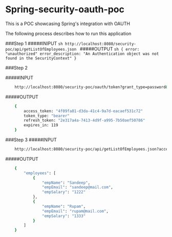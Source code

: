 Spring-security-oauth-poc
========================

This is a POC showcasing Spring's integration with OAUTH

The following process describes how to run this application

###Step 1
#####INIPUT
	```sh
		http://localhost:8080/security-poc/api/getListOfEmployees.json
	```
#####OUTPUT
	```sh
		{
			error: "unauthorized"
			error_description: "An Authentication object was not found in the SecurityContext"
		}
	```
	
###Step 2

#####INPUT
```sh
	http://localhost:8080/security-poc/oauth/token?grant_type=password&client_id=restapp&client_secret=restapp&username=sandeep&password=123
```

#####OUTPUT
```sh
	{
		access_token: "4f09fa81-d3da-41c4-9a7d-eacaef531c72"
		token_type: "bearer"
		refresh_token: "2e317a4a-7413-4d9f-a995-7b50aef50786"
		expires_in: 119
	}
```

###Step 3
#####INPUT
```sh
	http://localhost:8080/security-poc/api/getListOfEmployees.json?access_token=4f09fa81-d3da-41c4-9a7d-eacaef531c72
```

#####OUTPUT
```sh
	{
	    "employees": [
	        {
	            "empName": "Sandeep",
	            "empEmail": "sandeep@mail.com",
	            "empSalary": "1222"
	        },
	        {
	            "empName": "Rupam",
	            "empEmail": "rupam@mail.com",
	            "empSalary": "1333"
	        }
	    ]
	}
```
